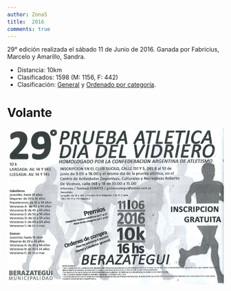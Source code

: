 ```yaml
---
author: Zona5
title:  2016
comments: true
---
```

29° edición realizada el sábado 11 de Junio de 2016. Ganada por Fabricius, Marcelo y Amarillo, Sandra.

* Distancia: 10km
* Clasificados: 1598 (M: 1156, F: 442)
* Clasificación: [General](/clasificacion/2016/2016.html) y [Ordenado por categoría](/clasificacion/2016/2016cat.html).

# Volante
![Volante](/assets/img/ed/2016/2016_volante.jpg)

